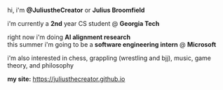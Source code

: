 hi, i'm **@JuliustheCreator** or **Julius Broomfield** 

i'm currently a **2nd** year CS student @ **Georgia Tech** 

right now i'm doing **AI alignment research** \
this summer i'm going to be a **software engineering intern** @ **Microsoft** 

i'm also interested in chess, grappling (wrestling and bjj), music, game theory, and philosophy

**my site:** https://juliusthecreator.github.io

